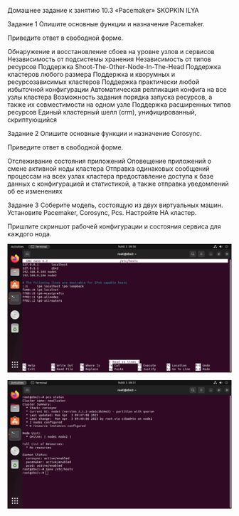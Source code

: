 Домашнее задание к занятию 10.3 «Pacemaker» SKOPKIN ILYA

Задание 1
Опишите основные функции и назначение Pacemaker.

Приведите ответ в свободной форме.

Обнаружение и восстановление сбоев на уровне узлов и сервисов
Независимость от подсистемы хранения
Независимость от типов ресурсов
Поддержка Shoot-The-Other-Node-In-The-Head
Поддержка кластеров любого размера
Поддержка и кворумных и ресурсозависимых кластеров
Поддержка практически любой избыточной конфигурации
Автоматическая репликация конфига на все узлы кластера
Возможность задания порядка запуска ресурсов, а также их совместимости на одном узле
Поддержка расширенных типов ресурсов
Единый кластерный шелл (crm), унифицированный, скриптующийся

Задание 2
Опишите основные функции и назначение Corosync.

Приведите ответ в свободной форме.

Отслеживание состояния приложений
Оповещение приложений о смене активной ноды кластера
Отправка одинаковых сообщений процессам на всех узлах кластера
предоставление доступа к базе данных с конфигурацией и статистикой, а также отправка уведомлений об ее изменениях

Задание 3
Соберите модель, состоящую из двух виртуальных машин. Установите Pacemaker, Corosync, Pcs. Настройте HA кластер.

Пришлите скриншот рабочей конфигурации и состояния сервиса для каждого нода.  

![alt text](https://github.com/matiz86/git_hw-10.3/blob/main/VirtualBox_zabbix_test2_03_04_2023_09_50_50.png)

![alt text](https://github.com/matiz86/git_hw-10.3/blob/main/VirtualBox_zabbix_test2_03_04_2023_09_51_49.png)

